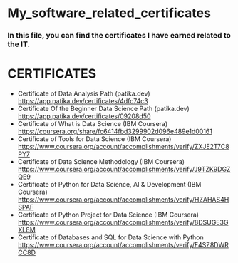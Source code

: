 # My_software_related_certificates
### In this file, you can find the certificates I have earned related to the IT.
# CERTIFICATES
- Certificate of Data Analysis Path (patika.dev)
https://app.patika.dev/certificates/4dfc74c3
- Certificate Of the Beginner Data Science Path (patika.dev)
https://app.patika.dev/certificates/09208d50
- Certificate of What is Data Science (IBM Coursera)
https://coursera.org/share/fc6414fbd3299902d096e489e1d00161
- Certificate of Tools for Data Science (IBM Coursera)
https://www.coursera.org/account/accomplishments/verify/ZXJE2T7C8PY7
- Certificate of Data Science Methodology (IBM Coursera)
https://www.coursera.org/account/accomplishments/verify/J9TZK9DGZQE9
- Certificate of Python for Data Science, AI & Development (IBM Coursera)
https://www.coursera.org/account/accomplishments/verify/HZAHAS4HSPAF
- Certificate of Python Project for Data Science (IBM Coursera)
https://www.coursera.org/account/accomplishments/verify/8DSUGE3GXL8M
- Certificate of Databases and SQL for Data Science with Python
https://www.coursera.org/account/accomplishments/verify/F4SZ8DWRCC8D
